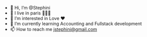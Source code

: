 - 👋 Hi, I’m @Stephini
- 📍 I live in paris 🗼🇫🇷
- 👀 I’m interested in Love ❤️
- 🌱 I’m currently learning Accounting and Fullstack development
- 📫 How to reach me jstephini@gmail.com
<!---
Stephini20/Stephini20 is a ✨ special ✨ repository because its `README.md` (this file) appears on your GitHub profile.
You can click the Preview link to take a look at your changes.
--->
